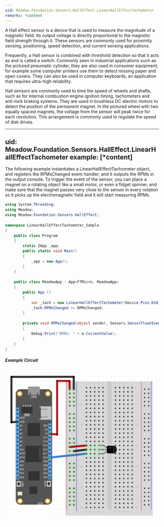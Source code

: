 ```yaml
---
uid: Meadow.Foundation.Sensors.HallEffect.LinearHallEffectTachometer
remarks: *content
---
```


A Hall effect sensor is a device that is used to measure the magnitude of a magnetic field. Its output voltage is directly proportional to the magnetic field strength through it. These sensors are commonly used for proximity sensing, positioning, speed detection, and current sensing applications.

Frequently, a Hall sensor is combined with threshold detection so that it acts as and is called a switch. Commonly seen in industrial applications such as the pictured pneumatic cylinder, they are also used in consumer equipment; for example some computer printers use them to detect missing paper and open covers. They can also be used in computer keyboards, an application that requires ultra-high reliability.

Hall sensors are commonly used to time the speed of wheels and shafts, such as for internal combustion engine ignition timing, tachometers and anti-lock braking systems. They are used in brushless DC electric motors to detect the position of the permanent magnet. In the pictured wheel with two equally spaced magnets, the voltage from the sensor will peak twice for each revolution. This arrangement is commonly used to regulate the speed of disk drives.

---
uid: Meadow.Foundation.Sensors.HallEffect.LinearHallEffectTachometer
example: [*content]
---

The following example instantiates a LinearHallEffectTachometer object, and registers the RPMsChanged event handler, and it outputs the RPMs in the output console. To trigger the event of the sensor, you can place a magnet on a rotating object like a small motor, or even a fidget spinner, and make sure that the magnet passes very close to the sensor in every rotation so it picks up the electromagnetic field and it will start measuring RPMs.

```csharp
using System.Threading;
using Meadow;
using Meadow.Foundation.Sensors.HallEffect;

namespace LinearHallEffectTachometer_Sample
{
    public class Program
    {
        static IApp _app; 
        public static void Main()
        {
            _app = new App();
        }
    }
    
    public class MeadowApp : App<F7Micro, MeadowApp>
    {
        public App ()
        {
            var _tach = new LinearHallEffectTachometer(Device.Pins.D10);
            _tach.RPMsChanged += RPMsChanged;
        }

        private void RPMsChanged(object sender, Sensors.SensorFloatEventArgs e)
        {
            Debug.Print("RPMs: " + e.CurrentValue);
        }
    }
}
```

##### Example Circuit

![](../../API_Assets/Meadow.Foundation.Sensors.HallEffect.LinearHallEffectTachometer/LinearHallEffectTachometer.svg)